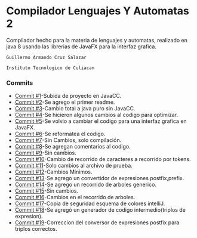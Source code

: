 # Compilador Lenguajes Y Automatas 2
  
Compilador hecho para la materia de lenguajes y automatas, realizado en java 8 usando las librerias de JavaFX para la interfaz grafica.
```
Guillermo Armando Cruz Salazar
```
```
Instituto Tecnologico de Culiacan
```


### Commits
  * [Commit #1](https://github.com/GuilleCRS/LyAutomatas/tree/cccb83d37167583f5dd4cf9a79e79026b8603241)-Subida de proyecto en JavaCC.
  * [Commit #2](https://github.com/GuilleCRS/LyAutomatas/tree/08014de5764c32fa248245caa22ee6736e93b006)-Se agrego el primer readme.
  * [Commit #3](https://github.com/GuilleCRS/LyAutomatas/tree/2d780840b73430658404332303b5fe7071cb9046)-Cambio total a java puro sin JavaCC.
  * [Commit #4](https://github.com/GuilleCRS/LyAutomatas/tree/e74c7b99848c4a70c713dd8fa0042eb620a5a390)-Se hicieron algunos cambios al codigo para optimizar.
  * [Commit #5](https://github.com/GuilleCRS/LyAutomatas/tree/761a8c6c09476902103fe0677ea782d83c15e876)-Se volvio a cambiar el codigo para una interfaz grafica en JavaFX.
  * [Commit #6](https://github.com/GuilleCRS/LyAutomatas/tree/eb900ebc8ae6284ad62f1849588d0af27622d0ca)-Se reformatea el codigo.
  * [Commit #7](https://github.com/GuilleCRS/LyAutomatas/tree/ea14f4f906185fffa3ac788c2daa8489770cf9fe)-Sin Cambios, solo compilación.
  * [Commit #8](https://github.com/GuilleCRS/LyAutomatas/tree/7d382a8d4b2a08bef8030995f9f3e02de725ded6)-Se agregan comentarios al codigo.
  * [Commit #9](https://github.com/GuilleCRS/LyAutomatas/tree/af582c1cb443b32dae7d02dec408d1fa8a323943)-Sin cambios.
  * [Commit #10](https://github.com/GuilleCRS/LyAutomatas/tree/6f90d473fbc843f6ae0f2718d29293ce63b6b260)-Cambio de recorrido de caracteres a recorrido por tokens.
  * [Commit #11](https://github.com/GuilleCRS/LyAutomatas/tree/ba2e4f66158704b6c75eabba2756a2533d353896)-Solo cambios al archivo de prueba.
  * [Commit #12](https://github.com/GuilleCRS/LyAutomatas/tree/d100a1c6bcb33613dca4cce5d3786a35271e819e)-Cambios Minimos.
  * [Commit #13](https://github.com/GuilleCRS/LyAutomatas/tree/84c332a5b56dcb254ea1ab5c3fc7aea65c9863cc)-Se agrego un convertidor de expresiones postfix,prefix.
  * [Commit #14](https://github.com/GuilleCRS/LyAutomatas/tree/170e73a26503b52942cb6802fc802dc2d3994782)-Se agrego un recorrido de arboles generico.
  * [Commit #15](https://github.com/GuilleCRS/LyAutomatas/tree/8bc2a0dd65dabe5d25417a2655119ec30ab2f658)-Sin cambios.
  * [Commit #16](https://github.com/GuilleCRS/LyAutomatas/tree/606df12b2f9992a138d214544b202e60a4013da0)-Cambios en el recorrido de arboles.
  * [Commit #17](https://github.com/GuilleCRS/LyAutomatas/tree/21b69b44e8d4a31926c6b7fde96ea283338f8eb1)-Copia de seguridad esquema de colores intelliJ.
  * [Commit #18](https://github.com/GuilleCRS/LyAutomatas/tree/c4247874b1a0cebb7be682c2a2cad5ea84bff721)-Se agregó un generador de codigo intermedio(triplos de expresion).
  * [Commit #19](https://github.com/GuilleCRS/LyAutomatas/tree/7ca29c11a029748f18d81450dde6db5b83eed12e)-Correccion del conversor de expresiones postfix para triplos correctos.
